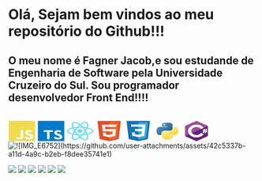 
<h1>Olá, Sejam bem vindos ao meu repositório do Github!!!</h1>
<h2>O meu nome é Fagner Jacob,e sou estudande de Engenharia de Software pela Universidade Cruzeiro do Sul.
Sou programador desenvolvedor Front End!!!!</h2>
<div style="display: inline_block"><br>
  <img align="center" alt="Fagner-Js" height="42" width="55" src="https://raw.githubusercontent.com/devicons/devicon/master/icons/javascript/javascript-plain.svg">
  <img align="center" alt="Fagner-Ts" height="42" width="55" src="https://raw.githubusercontent.com/devicons/devicon/master/icons/typescript/typescript-plain.svg">
  <img align="center" alt="Fagner-React" height="42" width="55" src="https://raw.githubusercontent.com/devicons/devicon/master/icons/react/react-original.svg">
  <img align="center" alt="Fagner-HTML" height="42" width="55" src="https://raw.githubusercontent.com/devicons/devicon/master/icons/html5/html5-original.svg">
  <img align="center" alt="Fagner-CSS" height="42" width="55" src="https://raw.githubusercontent.com/devicons/devicon/master/icons/css3/css3-original.svg">
  <img align="center" alt="Fagner-Python" height="42" width="55" src="https://raw.githubusercontent.com/devicons/devicon/master/icons/python/python-original.svg">
  <img align="center" alt="Fagner-Csharp" height="42" width="55" src="https://raw.githubusercontent.com/devicons/devicon/master/icons/csharp/csharp-original.svg">
  <img align="center" alt="![IMG_E6752](https://github.com/user-attachments/assets/42c5337b-a11d-4a9c-b2eb-f8dee35741e1)" heigh="250" with="200">

</div>
  
 
<div> 
  
  <a href="https://www.youtube.com/@fagnerjacobmatosdiariodeum4780/featured" target="_blank"><img src="https://img.shields.io/badge/YouTube-FF0000?style=for-the-badge&logo=youtube&logoColor=white" target="_blank"></a>
  <a href="https://instagram.com/fagner_jacob/" target="_blank"><img src="https://img.shields.io/badge/-Instagram-%23E4405F?style=for-the-badge&logo=instagram&logoColor=white" target="_blank"></a>
 	<a href="https://www.twitch.tv/" target="_blank"><img src="https://img.shields.io/badge/Twitch-9146FF?style=for-the-badge&logo=twitch&logoColor=white" target="_blank"></a>
  <a href = "mailto:onishi.fagner@gmail.com"><img src="https://img.shields.io/badge/-Gmail-%23333?style=for-the-badge&logo=gmail&logoColor=white" target="_blank"></a>
  <a href="https://www.linkedin.com/in/fagnerjacob/" target="_blank"><img src="https://img.shields.io/badge/-LinkedIn-%230077B5?style=for-the-badge&logo=linkedin&logoColor=white" target="_blank"></a> 
  	<a href="IMG_E8075" target="_blank"><img src="	https://img.shields.io/badge/GitHub-100000?style=for-the-badge&logo=github&logoColor=white" target="_blank"></a>

